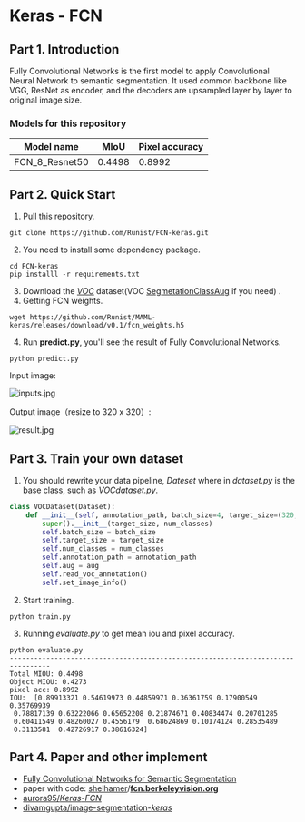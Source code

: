 # Keras  - FCN

## Part 1. Introduction

Fully Convolutional Networks is the first model to apply Convolutional Neural Network to semantic segmentation. It used common backbone like VGG, ResNet as encoder, and the decoders are upsampled layer by layer to original image size.

### Models for this repository

| Model name     | MIoU   | Pixel accuracy |
| -------------- | ------ | -------------- |
| FCN_8_Resnet50 | 0.4498 | 0.8992         |

## Part 2. Quick  Start

1. Pull this repository.

```shell
git clone https://github.com/Runist/FCN-keras.git
```

2. You need to install some dependency package.

```shell
cd FCN-keras
pip installl -r requirements.txt
```

3. Download the *[VOC](https://www.kaggle.com/huanghanchina/pascal-voc-2012)* dataset(VOC [SegmetationClassAug](http://home.bharathh.info/pubs/codes/SBD/download.html) if you need) .
4. Getting FCN weights.

```shell
wget https://github.com/Runist/MAML-keras/releases/download/v0.1/fcn_weights.h5
```

4. Run **predict.py**, you'll see the result of Fully Convolutional Networks.

```shell
python predict.py
```

Input image:

![inputs.jpg](https://i.loli.net/2021/06/21/H8YfZ9cQRoipJ4u.jpg)

Output image（resize to 320 x 320）:

![result.jpg](https://i.loli.net/2021/06/21/79ShFWMgrNTAXaY.jpg)

## Part 3. Train your own dataset
1. You should rewrite your data pipeline, *Dateset* where in *dataset.py* is the base class, such as  *VOCdataset.py*.

```python
class VOCDataset(Dataset):
    def __init__(self, annotation_path, batch_size=4, target_size=(320, 320), num_classes=21, aug=False):
        super().__init__(target_size, num_classes)
        self.batch_size = batch_size
        self.target_size = target_size
        self.num_classes = num_classes
        self.annotation_path = annotation_path
        self.aug = aug
        self.read_voc_annotation()
        self.set_image_info()
```

2. Start training.

```shell
python train.py
```

3. Running *evaluate.py* to get mean iou and pixel accuracy.

```shell
python evaluate.py
--------------------------------------------------------------------------------
Total MIOU: 0.4498
Object MIOU: 0.4273
pixel acc: 0.8992
IOU:  [0.89913321 0.54619973 0.44859971 0.36361759 0.17900549 0.35769939
 0.78817139 0.63222066 0.65652208 0.21874671 0.40834474 0.20701285
 0.60411549 0.48260027 0.4556179  0.68624869 0.10174124 0.28535489
 0.3113581  0.42726917 0.38616324]
```

## Part 4. Paper and other implement

- [Fully Convolutional Networks for Semantic Segmentation](https://arxiv.org/abs/1411.4038)
- paper with code: [shelhamer](https://github.com/shelhamer)/**[fcn.berkeleyvision.org](https://github.com/shelhamer/fcn.berkeleyvision.org)**
- [aurora95/*Keras*-*FCN*](https://github.com/aurora95/Keras-FCN)
- [divamgupta/image-segmentation-*keras*](https://github.com/divamgupta/image-segmentation-keras)
